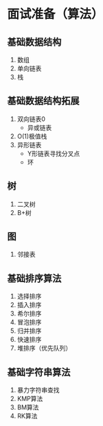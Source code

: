 # 面试准备（算法）

## 基础数据结构

1. 数组
2. 单向链表
3. 栈

## 基础数据结构拓展

1. 双向链表0
   - 异或链表
2. O(1)极值栈
3. 异形链表
   - Y形链表寻找分叉点
   - 环

## 树

1. 二叉树
2. B+树

## 图
1. 邻接表

## 基础排序算法

1. 选择排序
2. 插入排序
3. 希尔排序
4. 冒泡排序
5. 归并排序
6. 快速排序
7. 堆排序（优先队列）

[//]: # (8. 基数排序)

[//]: # (9. 桶排序)

## 基础字符串算法

1. 暴力字符串查找
2. KMP算法
3. BM算法
3. RK算法